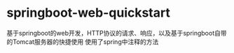 # springboot-web-quickstart
基于springboot的web开发，HTTP协议的请求、响应，以及基于springboot自带的Tomcat服务器的快捷使用
使用了spring中注释的方法
